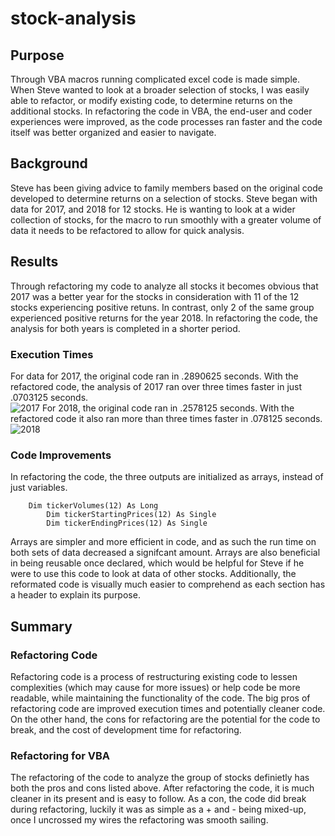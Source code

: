 # stock-analysis
## Purpose
Through VBA macros running complicated excel code is made simple. When Steve wanted to look at a broader selection of stocks, I was easily able to refactor, or modify existing code, to determine returns on the additional stocks. In refactoring the code in VBA, the end-user and coder experiences were improved, as the code processes ran faster and the code itself was better organized and easier to navigate.
## Background
Steve has been giving advice to family members based on the original code developed to determine returns on a selection of stocks. Steve began with data for 2017, and 2018 for 12 stocks. He is wanting to look at a wider collection of stocks, for the macro to run smoothly with a greater volume of data it needs to be refactored to allow for quick analysis. 
## Results
Through refactoring my code to analyze all stocks it becomes obvious that 2017 was a better year for the stocks in consideration with 11 of the 12 stocks experiencing positive retuns. In contrast, only 2 of the same group experienced positive returns for the year 2018. In refactoring the code, the analysis for both years is completed in a shorter period. 
### Execution Times
For data for 2017, the original code ran in .2890625 seconds. With the refactored code, the analysis of 2017 ran over three times faster in just .0703125 seconds.    
![2017]()
For 2018, the original code ran in .2578125 seconds. With the refactored code it also ran more than three times faster in .078125 seconds.
![2018]()
### Code Improvements
In refactoring the code, the three outputs are initialized as arrays, instead of just variables. 
```
    Dim tickerVolumes(12) As Long
        Dim tickerStartingPrices(12) As Single
        Dim tickerEndingPrices(12) As Single
 ```           
Arrays are simpler and more efficient in code, and as such the run time on both sets of data decreased a signifcant amount. Arrays are also beneficial in being reusable once declared, which would be helpful for Steve if he were to use this code to look at data of other stocks. Additionally, the reformated code is visually much easier to comprehend as each section has a header to explain its purpose. 
## Summary
### Refactoring Code
Refactoring code is a process of restructuring existing code to lessen complexities (which may cause for more issues) or help code be more readable, while maintaining the functionality of the code. The big pros of refactoring code are improved execution times and potentially cleaner code. On the other hand, the cons for refactoring are the potential for the code to break, and the cost of development time for refactoring. 
### Refactoring for VBA
The refactoring of the code to analyze the group of stocks definietly has both the pros and cons listed above. After refactoring the code, it is much cleaner in its present and is easy to follow. As a con, the code did break during refactoring, luckily it was as simple as a + and - being mixed-up, once I uncrossed my wires the refactoring was smooth sailing. 